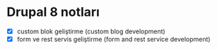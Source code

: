 #  Drupal 8 notları

- [x]  custom blok geliştirme (custom blog development)
- [X]  form ve rest servis geliştirme (form and rest service development)
